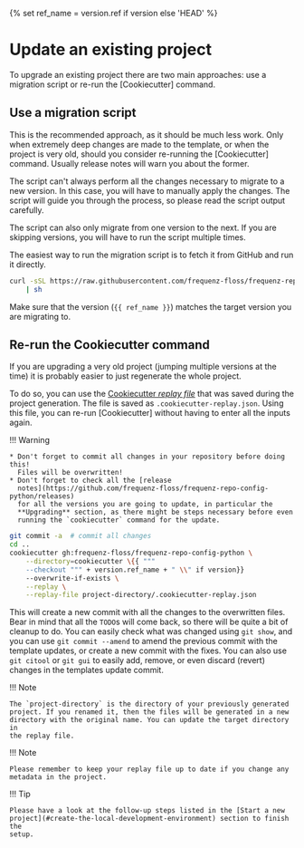 {% set ref_name = version.ref if version else 'HEAD' %}
# Update an existing project

To upgrade an existing project there are two main approaches: use a migration
script or re-run the [Cookiecutter] command.

## Use a migration script

This is the recommended approach, as it should be much less work. Only when
extremely deep changes are made to the template, or when the project is very
old, should you consider re-running the [Cookiecutter] command. Usually release
notes will warn you about the former.

The script can't always perform all the changes necessary to migrate to a new
version. In this case, you will have to manually apply the changes. The script
will guide you through the process, so please read the script output carefully.

The script can also only migrate from one version to the next. If you are
skipping versions, you will have to run the script multiple times.

The easiest way to run the migration script is to fetch it from GitHub and run
it directly.

```sh
curl -sSL https://raw.githubusercontent.com/frequenz-floss/frequenz-repo-config-python/{{ ref_name }}/cookiecutter/migrate.sh \
	| sh
```

Make sure that the version (`{{ ref_name }}`) matches the
target version you are migrating to.

## Re-run the Cookiecutter command

If you are upgrading a very old project (jumping multiple versions at the time)
it is probably easier to just regenerate the whole project.

To do so, you can use the [Cookiecutter *replay
file*](https://cookiecutter.readthedocs.io/en/stable/advanced/replay.html) that
was saved during the project generation. The file is saved as
`.cookiecutter-replay.json`. Using this file, you can re-run [Cookiecutter]
without having to enter all the inputs again.

!!! Warning

    * Don't forget to commit all changes in your repository before doing this!
      Files will be overwritten!
    * Don't forget to check all the [release
      notes](https://github.com/frequenz-floss/frequenz-repo-config-python/releases)
      for all the versions you are going to update, in particular the
      **Upgrading** section, as there might be steps necessary before even
      running the `cookiecutter` command for the update.

```sh
git commit -a  # commit all changes
cd ..
cookiecutter gh:frequenz-floss/frequenz-repo-config-python \
    --directory=cookiecutter \{{ """
    --checkout """ + version.ref_name + " \\" if version}}
    --overwrite-if-exists \
    --replay \
    --replay-file project-directory/.cookiecutter-replay.json
```

This will create a new commit with all the changes to the overwritten files.
Bear in mind that all the `TODO`s will come back, so there will be quite a bit
of cleanup to do. You can easily check what was changed using `git show`, and
you can use `git commit --amend` to amend the previous commit with the template
updates, or create a new commit with the fixes. You can also use `git citool`
or `git gui` to easily add, remove, or even discard (revert) changes in the
templates update commit.

!!! Note

    The `project-directory` is the directory of your previously generated
    project. If you renamed it, then the files will be generated in a new
    directory with the original name. You can update the target directory in
    the replay file.

!!! Note

    Please remember to keep your replay file up to date if you change any
    metadata in the project.

!!! Tip

    Please have a look at the follow-up steps listed in the [Start a new
    project](#create-the-local-development-environment) section to finish the
    setup.
